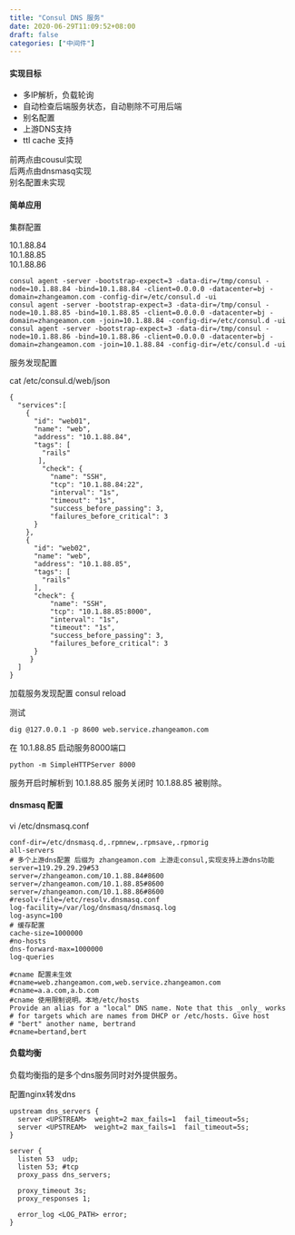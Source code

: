 ```yaml
---
title: "Consul DNS 服务"
date: 2020-06-29T11:09:52+08:00
draft: false
categories: ["中间件"]
---
```


#### 实现目标

- 多IP解析，负载轮询
- 自动检查后端服务状态，自动剔除不可用后端
- 别名配置
- 上游DNS支持
- ttl cache 支持

前两点由cousul实现  
后两点由dnsmasq实现  
别名配置未实现  

#### 简单应用

集群配置 

10.1.88.84  
10.1.88.85  
10.1.88.86  

```
consul agent -server -bootstrap-expect=3 -data-dir=/tmp/consul -node=10.1.88.84 -bind=10.1.88.84 -client=0.0.0.0 -datacenter=bj -domain=zhangeamon.com -config-dir=/etc/consul.d -ui
consul agent -server -bootstrap-expect=3 -data-dir=/tmp/consul -node=10.1.88.85 -bind=10.1.88.85 -client=0.0.0.0 -datacenter=bj -domain=zhangeamon.com -join=10.1.88.84 -config-dir=/etc/consul.d -ui
consul agent -server -bootstrap-expect=3 -data-dir=/tmp/consul -node=10.1.88.86 -bind=10.1.88.86 -client=0.0.0.0 -datacenter=bj -domain=zhangeamon.com -join=10.1.88.84 -config-dir=/etc/consul.d -ui
```

服务发现配置

cat /etc/consul.d/web/json
```
{
  "services":[
    {
      "id": "web01",
      "name": "web",
      "address": "10.1.88.84",
      "tags": [
        "rails"
       ],
        "check": {
          "name": "SSH",
          "tcp": "10.1.88.84:22",
          "interval": "1s",
          "timeout": "1s",
          "success_before_passing": 3,
          "failures_before_critical": 3
      }
    },
    { 
      "id": "web02",
      "name": "web",
      "address": "10.1.88.85",
      "tags": [
        "rails"
      ],
      "check": {
          "name": "SSH",
          "tcp": "10.1.88.85:8000",
          "interval": "1s",
          "timeout": "1s",
          "success_before_passing": 3,
          "failures_before_critical": 3
      }
     }
  ]
}
```
加载服务发现配置
consul reload

测试
```
dig @127.0.0.1 -p 8600 web.service.zhangeamon.com
```

在 10.1.88.85 启动服务8000端口
```
python -m SimpleHTTPServer 8000
```
服务开启时解析到 10.1.88.85 服务关闭时 10.1.88.85 被剔除。

#### dnsmasq  配置

vi /etc/dnsmasq.conf
```
conf-dir=/etc/dnsmasq.d,.rpmnew,.rpmsave,.rpmorig
all-servers
# 多个上游dns配置 后缀为 zhangeamon.com 上游走consul,实现支持上游dns功能
server=119.29.29.29#53
server=/zhangeamon.com/10.1.88.84#8600
server=/zhangeamon.com/10.1.88.85#8600
server=/zhangeamon.com/10.1.88.86#8600
#resolv-file=/etc/resolv.dnsmasq.conf
log-facility=/var/log/dnsmasq/dnsmasq.log
log-async=100
# 缓存配置
cache-size=1000000
#no-hosts
dns-forward-max=1000000
log-queries

#cname 配置未生效
#cname=web.zhangeamon.com,web.service.zhangeamon.com 
#cname=a.a.com,a.b.com
#cname 使用限制说明。本地/etc/hosts
Provide an alias for a "local" DNS name. Note that this _only_ works
# for targets which are names from DHCP or /etc/hosts. Give host
# "bert" another name, bertrand
#cname=bertand,bert

```

#### 负载均衡

负载均衡指的是多个dns服务同时对外提供服务。 

配置nginx转发dns
```
upstream dns_servers {
  server <UPSTREAM>  weight=2 max_fails=1  fail_timeout=5s;
  server <UPSTREAM>  weight=2 max_fails=1  fail_timeout=5s;
}

server {
  listen 53  udp;
  listen 53; #tcp
  proxy_pass dns_servers;

  proxy_timeout 3s;
  proxy_responses 1;

  error_log <LOG_PATH> error;
}

```
